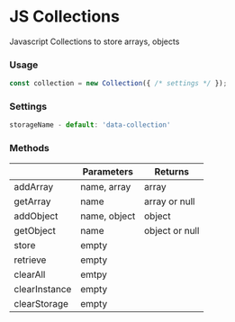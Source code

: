 # JS Collections
Javascript Collections to store arrays, objects

### Usage
```js
const collection = new Collection({ /* settings */ });
```

### Settings
```js
storageName - default: 'data-collection'
```

### Methods
|               |  Parameters  |     Returns    |
| ------------- | ------------ | -------------- |
| addArray      | name, array  | array          |
| getArray      | name         | array or null  |
| addObject     | name, object | object         |
| getObject     | name         | object or null |
| store         | empty        |                |
| retrieve      | empty        |                |
| clearAll      | emtpy        |                |
| clearInstance | empty        |                |
| clearStorage  | empty        |                |
